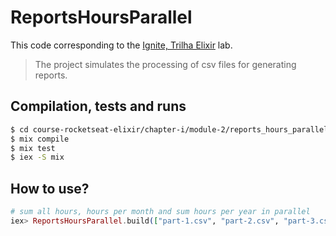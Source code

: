 # ReportsHoursParallel

This code corresponding to the [Ignite, Trilha Elixir](https://app.rocketseat.com.br/ignite/elixir/) lab.

> The project simulates the processing of csv files for generating reports.

## Compilation, tests and runs

```bash
$ cd course-rocketseat-elixir/chapter-i/module-2/reports_hours_parallel
$ mix compile
$ mix test
$ iex -S mix
```

## How to use?

```elixir
# sum all hours, hours per month and sum hours per year in parallel
iex> ReportsHoursParallel.build(["part-1.csv", "part-2.csv", "part-3.csv"])
```
